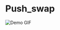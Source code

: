 # Push_swap
![Demo GIF](https://github.com/L-PDufour/Push_swap/blob/974c3b93fa69a87597d1ea3da9dc42ad74f5f5e0/Push_swap2.gif)
